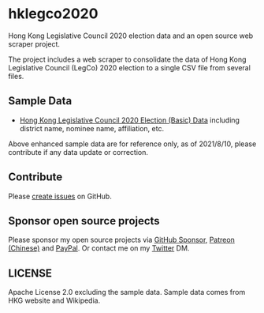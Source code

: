 # hklegco2020
Hong Kong Legislative Council 2020 election data and an open source web scraper project.

The project includes a web scraper to consolidate the data of Hong Kong Legislative Council (LegCo) 2020 election to a single CSV file from several files.

## Sample Data

* [Hong Kong Legislative Council 2020 Election (Basic) Data](https://github.com/sammyfung/hklegco2020/blob/main/sample-data/hklegco2020-sorted.csv) including district name, nominee name, affiliation, etc.

Above enhanced sample data are for reference only, as of 2021/8/10, please contribute if any data update or correction.

## Contribute

Please [create issues](https://github.com/sammyfung/hklegco2020/issues) on GitHub.

## Sponsor open source projects

Please sponsor my open source projects via [GitHub Sponsor](https://github.com/sponsors/sammyfung), [Patreon (Chinese)](https://www.patreon.com/sammyfung) and [PayPal](https://sammy.hk/paypal/). Or contact me on my [Twitter](https://twitter.com/sammyfung) DM.

## LICENSE

Apache License 2.0 excluding the sample data. Sample data comes from HKG website and Wikipedia.

